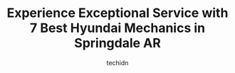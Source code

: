 ---
layout: ampstory
image: https://images.unsplash.com/photo-1618157176697-1bdb104f2896?ixlib=rb-4.0.3&ixid=MnwxMjA3fDB8MHxwaG90by1wYWdlfHx8fGVufDB8fHx8&auto=format&fit=crop&w=640&h=853&q=80
author: techidn
featured: false
description: Entrust your vehicle to the 7 best Hyundai Mechanic in Springdale AR, USA and experience the difference they can make. With their extensive knowledge, state-of-the-art facilities, and commit
title: Experience Exceptional Service with 7 Best Hyundai Mechanics in Springdale AR
cover:
   title: Experience Exceptional Service with 7 Best Hyundai Mechanics in Springdale AR
   subtitle: Rickpate
   background: https://images.unsplash.com/photo-1618157176697-1bdb104f2896?ixlib=rb-4.0.3&ixid=MnwxMjA3fDB8MHxwaG90by1wYWdlfHx8fGVufDB8fHx8&auto=format&fit=crop&w=640&h=853&q=80

pages: 
 - layout: thirds
   top: <h1>#1 Meineke Car Care Center</h1>
   bottom: "<p>My father worked as a service manager for most of his career, so I am well aware of the ins and outs of getting your car serviced.This location of Meineke is top-notch! F</p>"
   background: https://www.knot35.com/toplist/wp-content/uploads/2023/06/best-hyundai-mechanic-1-in-springdale-ar-1685832477.jpeg
   backgroundblur: true
 - layout: thirds
   top: <h1>#2 Precision Tune Auto Care</h1>
   bottom: "<p>2101 S Thompson St, Springdale, AR 72764, United States</p>"
   background: https://www.knot35.com/toplist/wp-content/uploads/2023/06/best-hyundai-mechanic-2-in-springdale-ar-1685832478.jpeg
   cta:
      link: https://www.knot35.com/toplist/experience-exceptional-service-with-7-best-hyundai-mechanics-in-springdale-ar/
      text: Experience Exceptional Service with 7 Best Hyundai Mechanics in Springdale AR
 - layout: thirds
   top: <h1>#3 ASAP Automotive Service & Performance</h1>
   bottom: "<p>1317 Turner St, Springdale, AR 72764, United States</p>"
   background: https://www.knot35.com/toplist/wp-content/uploads/2023/06/best-hyundai-mechanic-3-in-springdale-ar-1685832478.jpeg
   cta:
      link: https://www.knot35.com/toplist/experience-exceptional-service-with-7-best-hyundai-mechanics-in-springdale-ar/
      text: Experience Exceptional Service with 7 Best Hyundai Mechanics in Springdale AR
 - layout: thirds
   top: <h1>#4 Finn Automotive</h1>
   bottom: "<p>120 Virginia St, Springdale, AR 72764, United States</p>"
   background: https://images.unsplash.com/photo-1604871000636-074fa5117945?ixlib=rb-4.0.3&ixid=MnwxMjA3fDB8MHxwaG90by1wYWdlfHx8fGVufDB8fHx8&auto=format&fit=crop&w=640&h=853&q=80
   cta:
      link: https://www.knot35.com/toplist/experience-exceptional-service-with-7-best-hyundai-mechanics-in-springdale-ar/
      text: Experience Exceptional Service with 7 Best Hyundai Mechanics in Springdale AR
 - layout: thirds
   top: <h1>#5 Mobile Mechanic Springdale</h1>
   bottom: "<p>F2, 1300 N Thompson St, Springdale, AR 72764, United States</p>"
   background: https://images.unsplash.com/photo-1489648022186-8f49310909a0?ixlib=rb-4.0.3&ixid=MnwxMjA3fDB8MHxwaG90by1wYWdlfHx8fGVufDB8fHx8&auto=format&fit=crop&w=640&h=853&q=80
   cta:
      link: https://www.knot35.com/toplist/experience-exceptional-service-with-7-best-hyundai-mechanics-in-springdale-ar/
      text: Experience Exceptional Service with 7 Best Hyundai Mechanics in Springdale AR
 - layout: thirds
   top: <h1>#6 Rudys Auto Repair and Auto Sales</h1>
   bottom: "<p>1831 Butterfield Coach Rd, Springdale, AR 72764, United States</p>"
   background: https://images.unsplash.com/photo-1462556791646-c201b8241a94?ixlib=rb-4.0.3&ixid=MnwxMjA3fDB8MHxwaG90by1wYWdlfHx8fGVufDB8fHx8&auto=format&fit=crop&w=640&h=853&q=80
   cta:
      link: https://www.knot35.com/toplist/experience-exceptional-service-with-7-best-hyundai-mechanics-in-springdale-ar/
      text: Experience Exceptional Service with 7 Best Hyundai Mechanics in Springdale AR
 - layout: thirds
   top: <h1>#7 Henryquez Garage</h1>
   bottom: "<p>1010 Schmieding Ave, Springdale, AR 72764, United States</p>"
   background: https://images.unsplash.com/photo-1524169358666-79f22534bc6e?ixlib=rb-4.0.3&ixid=MnwxMjA3fDB8MHxwaG90by1wYWdlfHx8fGVufDB8fHx8&auto=format&fit=crop&w=640&h=853&q=80
   cta:
      link: https://www.knot35.com/toplist/experience-exceptional-service-with-7-best-hyundai-mechanics-in-springdale-ar/
      text: Experience Exceptional Service with 7 Best Hyundai Mechanics in Springdale AR
 - layout: thirds
   middle: Continue reading...
   background: https://images.unsplash.com/photo-1536745287225-21d689278fd1?ixlib=rb-4.0.3&ixid=MnwxMjA3fDB8MHxwaG90by1wYWdlfHx8fGVufDB8fHx8&auto=format&fit=crop&w=640&h=853&q=80
   cta:
      link: https://www.knot35.com/toplist/experience-exceptional-service-with-7-best-hyundai-mechanics-in-springdale-ar/
      text: Experience Exceptional Service with 7 Best Hyundai Mechanics in Springdale AR
      
---